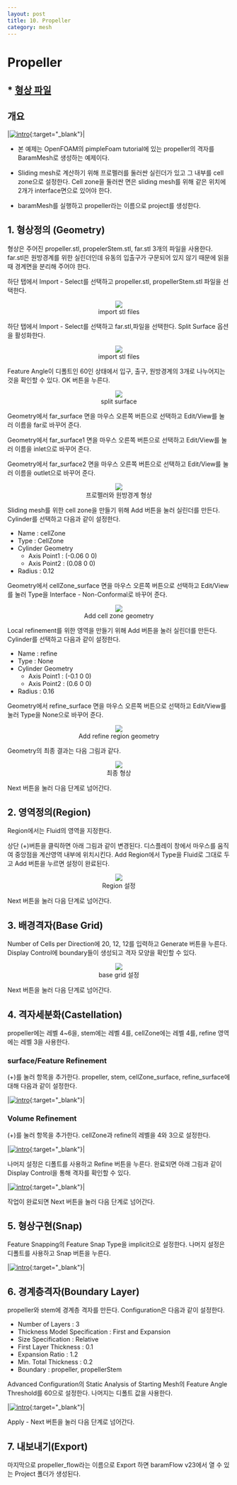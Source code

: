 ```yaml
---
layout: post
title: 10. Propeller
category: mesh
---
```



# Propeller

## * [형상 파일](https://drive.google.com/file/d/1Y0-PdoUDE6MFPLRlPVwE1Q54BMvOkn2N/view?usp=sharing) 

## 개요 

|[![intro](https://github.com/nextfoam/baram-pages/raw/main/screenshots/propeller/intro.png)](https://github.com/nextfoam/baram-pages/raw/main/screenshots/propeller/intro.png){:target="_blank"}|

* 본 예제는 OpenFOAM의 pimpleFoam tutorial에 있는 propeller의 격자를 BaramMesh로 생성하는 예제이다.

* Sliding mesh로 계산하기 위해 프로펠러를 둘러싼 실린더가 있고 그 내부를 cell zone으로 설정한다. Cell zone을 둘러싼 면은 sliding mesh를 위해 같은 위치에 2개가 interface면으로 있어야 한다.

* baramMesh를 실행하고 propeller라는 이름으로 project를 생성한다.

## 1. 형상정의 (Geometry)

형상은 주어진 propeller.stl, propelerStem.stl, far.stl 3개의 파일을 사용한다. far.stl은 원방경계를 위한 실린더인데 유동의 입출구가 구문되어 있지 않기 때문에 읽을 때 경계면을 분리해 주어야 한다. 

하단 탭에서 Import - Select를 선택하고 propeller.stl, propellerStem.stl 파일을 선택한다. 

<p align='center'>
    <img src="https://github.com/nextfoam/baram-pages/raw/main/screenshots/mesh/propeller/importSTL.png"  >
    <br> import stl files
</p>

하단 탭에서 Import - Select를 선택하고 far.stl,파일을 선택한다. Split Surface 옵션을 활성화한다.

<p align='center'>
    <img src="https://github.com/nextfoam/baram-pages/raw/main/screenshots/mesh/propeller/importSTL1.png"  >
    <br> import stl files
</p>

Feature Angle이 디폴트인 60인 상태에서 입구, 출구, 원방경계의 3개로 나누어지는 것을 확인할 수 있다. OK 버튼을 누른다. 

<p align='center'>
    <img src="https://github.com/nextfoam/baram-pages/raw/main/screenshots/mesh/propeller/importSTL2.png"  >
    <br> split surface
</p>

Geometry에서 far_surface 면을 마우스 오른쪽 버튼으로 선택하고 Edit/View를 눌러 이름을 far로 바꾸어 준다.

Geometry에서 far_surface1 면을 마우스 오른쪽 버튼으로 선택하고 Edit/View를 눌러 이름을 inlet으로 바꾸어 준다.

Geometry에서 far_surface2 면을 마우스 오른쪽 버튼으로 선택하고 Edit/View를 눌러 이름을 outlet으로 바꾸어 준다.

<p align='center'>
    <img src="https://github.com/nextfoam/baram-pages/raw/main/screenshots/mesh/propeller/geom.png"  >
    <br> 프로펠러와 원방경계 형상
</p>

Sliding mesh를 위한 cell zone을 만들기 위해 Add 버튼을 눌러 실린더를 만든다. Cylinder를 선택하고 다음과 같이 설정한다.

+ Name : cellZone
+ Type : CellZone
+ Cylinder Geometry
  + Axis Point1 : (-0.06 0 0)
  + Axis Point2 : (0.08 0 0) 
+ Radius : 0.12

Geometry에서 cellZone_surface 면을 마우스 오른쪽 버튼으로 선택하고 Edit/View를 눌러 Type을 Interface - Non-Conformal로 바꾸어 준다.

<p align='center'>
    <img src="https://github.com/nextfoam/baram-pages/raw/main/screenshots/mesh/propeller/cellZone.png"  >
    <br> Add cell zone geometry
</p>

Local refinement를 위한 영역을 만들기 위해 Add 버튼을 눌러 실린더를 만든다. Cylinder를 선택하고 다음과 같이 설정한다.

+ Name : refine
+ Type : None
+ Cylinder Geometry
  + Axis Point1 : (-0.1 0 0)
  + Axis Point2 : (0.6 0 0) 
+ Radius : 0.16


Geometry에서 refine_surface 면을 마우스 오른쪽 버튼으로 선택하고 Edit/View를 눌러 Type을 None으로 바꾸어 준다.

<p align='center'>
    <img src="https://github.com/nextfoam/baram-pages/raw/main/screenshots/mesh/propeller/refine.png"  >
    <br> Add refine region geometry
</p>

Geometry의 최종 결과는 다음 그림과 같다.

<p align='center'>
    <img src="https://github.com/nextfoam/baram-pages/raw/main/screenshots/mesh/propeller/geom1.png"  >
    <br> 최종 형상
</p>

Next 버튼을 눌러 다음 단계로 넘어간다.


## 2. 영역정의(Region)

Region에서는 Fluid의 영역을 지정한다.

상단 (+)버튼을 클릭하면 아래 그림과 같이 변경된다. 디스플레이 창에서 마우스를 움직여 중앙점을 계산영역 내부에 위치시킨다. Add Region에서 Type을 Fluid로 그대로 두고 Add 버튼을 누르면 설정이 완료된다.

<p align='center'>
    <img src="https://github.com/nextfoam/baram-pages/raw/main/screenshots/mesh/propeller/region.png"  >
    <br> Region 설정
</p>

Next 버튼을 눌러 다음 단계로 넘어간다.


## 3. 배경격자(Base Grid)

Number of Cells per Direction에 20, 12, 12를 입력하고 Generate 버튼을 누른다. Display Control에 boundary들이 생성되고 격자 모양을 확인할 수 있다.

<p align='center'>
    <img src="https://github.com/nextfoam/baram-pages/raw/main/screenshots/mesh/propeller/baseGrid.png"  >
    <br> base grid 설정
</p>

Next 버튼을 눌러 다음 단계로 넘어간다.



## 4. 격자세분화(Castellation)

propeller에는 레벨 4~6을, stem에는 레벨 4를, cellZone에는 레벨 4를, refine 영역에는 레벨 3을 사용한다.

### surface/Feature Refinement

(+)를 눌러 항목을 추가한다. propeller, stem, cellZone_surface, refine_surface에 대해 다음과 같이 설정한다.

|[![intro](https://github.com/nextfoam/baram-pages/raw/main/screenshots/mesh/propeller/surfaceRefine.png "Surface/Feature Refinement 설정")](https://github.com/nextfoam/baram-pages/raw/main/screenshots/mesh/propeller/surfaceRefine.png){:target="_blank"}|


### Volume Refinement

(+)를 눌러 항목을 추가한다. cellZone과 refine의 레벨을 4와 3으로 설정한다.

|[![intro](https://github.com/nextfoam/baram-pages/raw/main/screenshots/mesh/propeller/volumeRefine.png "Volume Refinement 설정")](https://github.com/nextfoam/baram-pages/raw/main/screenshots/mesh/propeller/volumeRefine.png){:target="_blank"}|



나머지 설정은 디폴트를 사용하고 Refine 버튼을 누른다. 완료되면 아래 그림과 같이 Display Control을 통해 격자를 확인할 수 있다.

|[![intro](https://github.com/nextfoam/baram-pages/raw/main/screenshots/mesh/propeller/refineResult.png "Refinement 결과")](https://github.com/nextfoam/baram-pages/raw/main/screenshots/mesh/propeller/refineResult.png){:target="_blank"}|



작업이 완료되면 Next 버튼을 눌러 다음 단계로 넘어간다.



## 5. 형상구현(Snap)

Feature Snapping의 Feature Snap Type을 implicit으로 설정한다. 나머지 설정은 디폴트를 사용하고 Snap 버튼을 누른다.

|[![intro](https://github.com/nextfoam/baram-pages/raw/main/screenshots/mesh/propeller/snap.png "Snap 결과")](https://github.com/nextfoam/baram-pages/raw/main/screenshots/mesh/propeller/snap.png){:target="_blank"}|



## 6. 경계층격자(Boundary Layer)

propeller와 stem에 경계층 격자를 만든다. Configuration은 다음과 같이 설정한다.

+ Number of Layers : 3
+ Thickness Model Specification : First and Expansion
+ Size Specification : Relative
+ First Layer Thickness : 0.1
+ Expansion Ratio : 1.2
+ Min. Total Thickness : 0.2
+ Boundary : propeller, propellerStem

Advanced Configuration의 Static Analysis of Starting Mesh의 Feature Angle Threshold를 60으로 설정한다. 나머지는 디폴트 값을 사용한다.

|[![intro](https://github.com/nextfoam/baram-pages/raw/main/screenshots/mesh/propeller/layer.png "Boundary Layer 설정")](https://github.com/nextfoam/baram-pages/raw/main/screenshots/mesh/propeller/layer.png){:target="_blank"}|


Apply - Next 버튼을 눌러 다음 단계로 넘어간다.


## 7. 내보내기(Export)

마지막으로 propeller_flow라는 이름으로 Export 하면 baramFlow v23에서 열 수 있는 Project 폴더가 생성된다.
